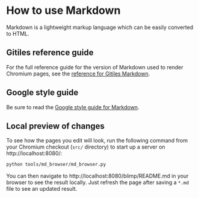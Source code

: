 # How to use Markdown

Markdown is a lightweight markup language which can be easily converted to
HTML.

## Gitiles reference guide

For the full reference guide for the version of Markdown used to render Chromium
pages, see the [reference for Gitiles Markdown][gtref].

## Google style guide

Be sure to read the
[Google style guide for Markdown](https://github.com/google/styleguide/blob/gh-pages/docguide/style.md).

## Local preview of changes

To see how the pages you edit will look, run the following command from your
Chromium checkout (`src/` directory) to start up a server on
http://localhost:8080/:

```bash
python tools/md_browser/md_browser.py
```

You can then navigate to http://localhost:8080/blimp/README.md
in your browser to see the result locally. Just refresh the page after saving
a `*.md` file to see an updated result.

[gtref]: https://gerrit.googlesource.com/gitiles/+/master/Documentation/markdown.md
